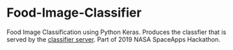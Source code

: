 # Food-Image-Classifier
Food Image Classification using Python Keras. Produces the classfier that is served by the [classifier server](https://github.com/Bennyhwanggggg/Food-Classifier-Server). 
Part of 2019 NASA SpaceApps Hackathon.
